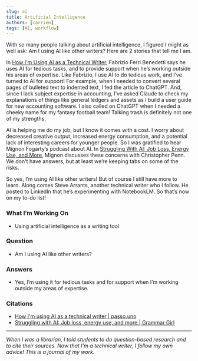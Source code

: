 ```yaml
---
slug: ai
title: Artificial Intelligence
authors: [carriem]
tags: [AI, workflow]
---
```

 With so many people talking about artificial intelligence, I figured I might as well ask: Am I using AI like other writers? Here are 2 stories that tell me I am.

In [How I'm Using AI as a Technical Writer](https://passo.uno/ai-tech-writer-examples/), Fabrizio Ferri Benedetti says he uses AI for tedious tasks, and to provide support when he’s working outside his areas of expertise. Like Fabrizio, I use AI to do tedious work, and I’ve turned to AI for support! For example, when I needed to convert several pages of bulleted text to indented text, I fed the article to ChatGPT. And, since I lack subject expertise in accounting, I’ve asked Claude to check my explanations of things like general ledgers and assets as I build a user guide for new accounting software. I also called on ChatGPT when I needed a cheeky name for my fantasy football team! Talking trash is definitely not one of my strengths.

AI is helping me do my job, but I know it comes with a cost. I worry about decreased creative output, increased energy consumption, and a potential lack of interesting careers for younger people. So I was gratified to hear Mignon Fogarty’s podcast about AI. In [Struggling With AI: Job Loss, Energy Use, and More](https://youtu.be/r6_nLTHZ1r4?si=jlmt9dC6dqmmjuWt), Mignon discusses these concerns with Christopher Penn. We don't have answers, but at least we’re  keeping tabs on some of the risks.

So yes, I’m using AI like other writers! But of course I still have more to learn. Along comes Steve Arrants, another technical writer who I follow. He posted to LinkedIn that he’s experimenting with NotebookLM. So that’s now on my to-do list!

### What I’m Working On

* Using artificial intelligence as a writing tool

### Question

* Am I using AI like other writers?

### Answers

* Yes, I’m using it for tedious tasks and for support when I’m working outside my areas of expertise.

### Citations

* [How I'm using AI as a technical writer | passo.uno](https://passo.uno/ai-tech-writer-examples/)
* [Struggling with AI: Job loss, energy use, and more | Grammar Girl](https://youtu.be/r6_nLTHZ1r4?si=jlmt9dC6dqmmjuWt)

___

*When I was a librarian, I told students to do question-based research and to cite their sources. Now that I'm a technical writer, I follow my own advice! This is a journal of my work.*
